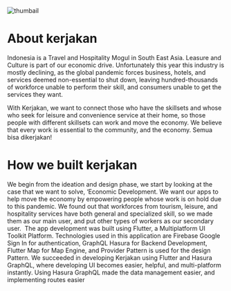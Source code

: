 ![thumbail](https://i.ibb.co/NjWM6kL/Thumbnail-Kerjakan.png)

# About kerjakan

Indonesia is a Travel and Hospitality Mogul in South East Asia. Leasure and Culture is part of our economic drive. Unfortunately this year this industry is mostly declining, as the global pandemic forces business, hotels, and services deemed non-essential to shut down, leaving hundred-thousands of workforce unable to perform their skill, and consumers unable to get the services they want.

With Kerjakan, we want to connect those who have the skillsets and whose who seek for leisure and convenience service at their home, so those people with different skillsets can work and move the economy. We believe that every work is essential to the community, and the economy. Semua bisa dikerjakan!

# How we built kerjakan

We begin from the ideation and design phase, we start by looking at the case that we want to solve, ‘Economic Development. We want our apps to help move the economy by empowering people whose work is on hold due to this pandemic. We found out that workforces from tourism, leisure, and hospitality services have both general and specialized skill, so we made them as our main user, and put other types of workers as our secondary user.  The app development was built using Flutter, a Multiplatform UI Toolkit Platform. Technologies used in this application are Firebase Google Sign In for authentication, GraphQL Hasura for Backend Development, Flutter Map for Map Engine, and Provider Pattern is used for the design Pattern. We succeeded in developing Kerjakan using Flutter and Hasura GraphQL, where developing UI becomes easier, helpful, and multi-platform instantly. Using Hasura GraphQL made the data management easier, and implementing routes easier

